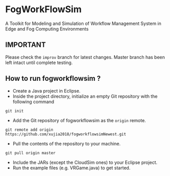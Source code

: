 # FogWorkFlowSim
A Toolkit for Modeling and Simulation of Workflow Management System in Edge and Fog Computing Environments

## IMPORTANT
Please check the `improv` branch for latest changes. Master branch has been left intact until complete testing.

## How to run fogworkflowsim ?

* Create a Java project in Eclipse.
* Inside the project directory, initialize an empty Git repository with the following command
```
git init
```
* Add the Git repository of fogworkflowsim as the `origin` remote.
```
git remote add origin https://github.com/xujia2018/fogworkflowsimNewest.git
```
* Pull the contents of the repository to your machine.
```
git pull origin master
```
* Include the JARs (except the CloudSim ones) to your Eclipse project.  
* Run the example files (e.g. VRGame.java) to get started.
